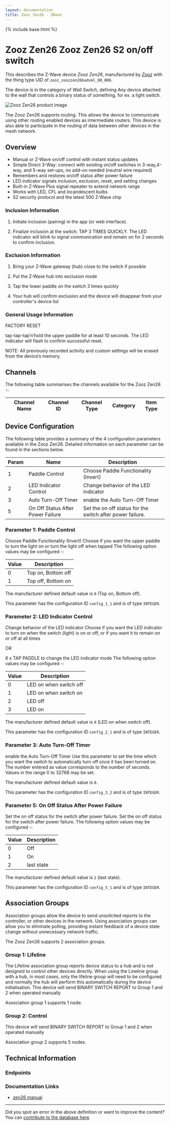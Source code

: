 ```yaml
---
layout: documentation
title: Zooz Zen26 - ZWave
---
```


{% include base.html %}

# Zooz Zen26 Zooz Zen26 S2 on/off switch
This describes the Z-Wave device *Zooz Zen26*, manufactured by *[Zooz](http://www.getzooz.com/)* with the thing type UID of ```zooz_zoozzen26badxml_00_000```.

The device is in the category of *Wall Switch*, defining Any device attached to the wall that controls a binary status of something, for ex. a light switch.

![Zooz Zen26 product image](https://www.cd-jackson.com/zwave_device_uploads/956/956_default.jpg)


The Zooz Zen26 supports routing. This allows the device to communicate using other routing enabled devices as intermediate routers.  This device is also able to participate in the routing of data between other devices in the mesh network.

## Overview

  * Manual or Z-Wave on/off control with instant status updates
  * Simple Direct 3-Way: connect with existing on/off switches in 3-way,4-way, and 5-way set-ups, no add-on needed (neutral wire required)
  * Remembers and restores on/off status after power failure
  * LED indicator signals inclusion, exclusion, reset, and setting changes
  * Built-in Z-Wave Plus signal repeater to extend network range
  * Works with LED, CFL and incandescent bulbs
  * S2 security protocol and the latest 500 Z-Wave chip

### Inclusion Information

1. Initiate inclusion (pairing) in the app (or web interface).

2. Finalize inclusion at the switch. TAP 3 TIMES QUICKLY. The LED indicator will blink to signal communication and remain on for 2 seconds to confirm inclusion.

### Exclusion Information

1. Bring your Z-Wave gateway (hub) close to the switch if possible

2. Put the Z-Wave hub into exclusion mode

3. Tap the lower paddle on the switch 3 times quickly

4. Your hub will confirm exclusion and the device will disappear from your controller's device list

### General Usage Information

FACTORY RESET

tap-tap-tap’n’hold the upper paddle for at least 10 seconds. The LED indicator will flash to confirm successful reset.

NOTE: All previously recorded activity and custom settings will be erased from the device’s memory.

## Channels

The following table summarises the channels available for the Zooz Zen26 -:

| Channel Name | Channel ID | Channel Type | Category | Item Type |
|--------------|------------|--------------|----------|-----------|



## Device Configuration

The following table provides a summary of the 4 configuration parameters available in the Zooz Zen26.
Detailed information on each parameter can be found in the sections below.

| Param | Name  | Description |
|-------|-------|-------------|
| 1 | Paddle Control | Choose Paddle Functionality (Invert) |
| 2 | LED Indicator Control | Change behavior of the LED indicator |
| 3 | Auto Turn-Off Timer | enable the Auto Turn-Off Timer |
| 5 | On Off Status After Power Failure | Set the on off status for the switch after power failure. |

### Parameter 1: Paddle Control

Choose Paddle Functionality (Invert)
Choose if you want the upper paddle to turn the light on or turn the light off when tapped
The following option values may be configured -:

| Value  | Description |
|--------|-------------|
| 0 | Top on, Bottom off |
| 1 | Top off, Bottom on |

The manufacturer defined default value is ```0``` (Top on, Bottom off).

This parameter has the configuration ID ```config_1_1``` and is of type ```INTEGER```.


### Parameter 2: LED Indicator Control

Change behavior of the LED indicator
Choose if you want the LED indicator to turn on when the switch (light) is on or off, or if you want it to remain on or off at all times

OR

6 x TAP PADDLE to change the LED indicator mode
The following option values may be configured -:

| Value  | Description |
|--------|-------------|
| 0 | LED on when switch off |
| 1 | LED on when switch on |
| 2 | LED off |
| 3 | LED on |

The manufacturer defined default value is ```0``` (LED on when switch off).

This parameter has the configuration ID ```config_2_1``` and is of type ```INTEGER```.


### Parameter 3: Auto Turn-Off Timer

enable the Auto Turn-Off Timer
Use this parameter to set the time which you want the switch to automatically turn off once it has been turned on. The number entered as value corresponds to the number of seconds.
Values in the range 0 to 32768 may be set.

The manufacturer defined default value is ```0```.

This parameter has the configuration ID ```config_3_2``` and is of type ```INTEGER```.


### Parameter 5: On Off Status After Power Failure

Set the on off status for the switch after power failure.
Set the on off status for the switch after power failure.
The following option values may be configured -:

| Value  | Description |
|--------|-------------|
| 0 | Off |
| 1 | On |
| 2 | last state |

The manufacturer defined default value is ```2``` (last state).

This parameter has the configuration ID ```config_5_1``` and is of type ```INTEGER```.


## Association Groups

Association groups allow the device to send unsolicited reports to the controller, or other devices in the network. Using association groups can allow you to eliminate polling, providing instant feedback of a device state change without unnecessary network traffic.

The Zooz Zen26 supports 2 association groups.

### Group 1: Lifeline

The Lifeline association group reports device status to a hub and is not designed to control other devices directly. When using the Lineline group with a hub, in most cases, only the lifeline group will need to be configured and normally the hub will perform this automatically during the device initialisation.
This device will send BINARY SWITCH REPORT to Group 1 and 2 when operated manually

Association group 1 supports 1 node.

### Group 2: Control

This device will send BINARY SWITCH REPORT to Group 1 and 2 when operated manually

Association group 2 supports 5 nodes.

## Technical Information

### Endpoints


### Documentation Links

* [zen26 manual](https://www.cd-jackson.com/zwave_device_uploads/956/zooz-z-wave-plus-s2-on-off-switch-zen26-manual.pdf)

---

Did you spot an error in the above definition or want to improve the content?
You can [contribute to the database here](http://www.cd-jackson.com/index.php/zwave/zwave-device-database/zwave-device-list/devicesummary/956).
